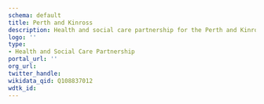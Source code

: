 ```yaml
---
schema: default
title: Perth and Kinross
description: Health and social care partnership for the Perth and Kinross area
logo: ''
type:
- Health and Social Care Partnership
portal_url: ''
org_url: 
twitter_handle: 
wikidata_qid: Q108837012
wdtk_id: 
---
```

